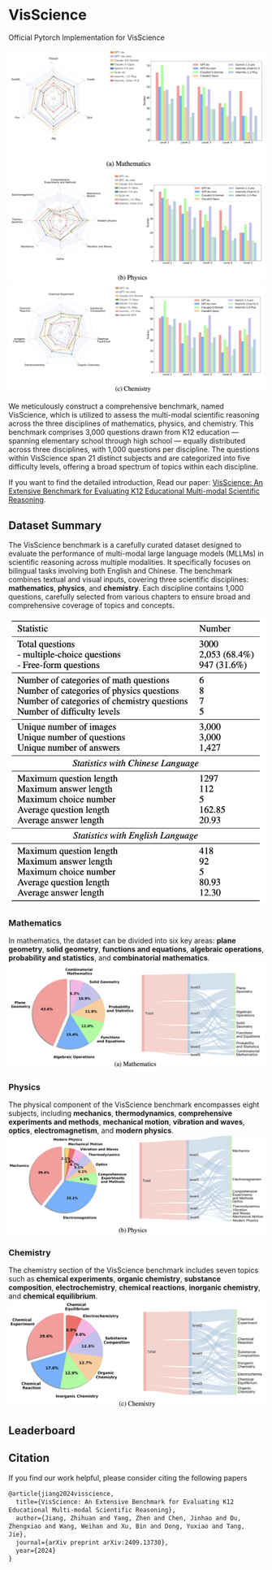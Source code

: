 # VisScience
Official Pytorch Implementation for VisScience



![](resources/math.png)
![](resources/physics.png)
![](resources/chemistry.png)

We meticulously construct a comprehensive benchmark, named VisScience, which is utilized to assess the multi-modal scientific reasoning across the three disciplines of mathematics, physics, and chemistry. This benchmark comprises 3,000 questions drawn from K12 education — spanning elementary school through high school — equally distributed across three disciplines, with 1,000 questions per discipline. The questions within VisScience span 21 distinct subjects and are categorized into five difficulty levels, offering a broad spectrum of topics within each discipline.

If you want to find the detailed introduction, Read our paper: [VisScience: An Extensive Benchmark for Evaluating K12 Educational Multi-modal Scientific Reasoning](https://arxiv.org/pdf/2409.13730).



## Dataset Summary

The VisScience benchmark is a carefully curated dataset designed to evaluate the performance of multi-modal large language models (MLLMs) in scientific reasoning across multiple modalities. It specifically focuses on bilingual tasks involving both English and Chinese. The benchmark combines textual and visual inputs, covering three scientific disciplines: **mathematics**, **physics**, and **chemistry**. Each discipline contains 1,000 questions, carefully selected from various chapters to ensure broad and comprehensive coverage of topics and concepts.

![](resources/statistics.png)

### Mathematics
In mathematics, the dataset can be divided into six key areas: **plane geometry**, **solid geometry**, **functions and equations**, **algebraic operations**, **probability and statistics**, and **combinatorial mathematics**. 
![](resources/dis_math.png)
### Physics
The physical component of the VisScience benchmark encompasses eight subjects, including **mechanics**, **thermodynamics**, **comprehensive experiments and methods**, **mechanical motion**, **vibration and waves**, **optics**, **electromagnetism**, and **modern physics**. 
![](resources/dis_physics.png)
### Chemistry
The chemistry section of the VisScience benchmark includes seven topics such as **chemical experiments**, **organic chemistry**, **substance composition**, **electrochemistry**, **chemical reactions**, **inorganic chemistry**, and **chemical equilibrium**. 
![](resources/dis_chemistry.png)


## Leaderboard


## Citation

If you find our work helpful, please consider citing the following papers

```
@article{jiang2024visscience,
  title={VisScience: An Extensive Benchmark for Evaluating K12 Educational Multi-modal Scientific Reasoning},
  author={Jiang, Zhihuan and Yang, Zhen and Chen, Jinhao and Du, Zhengxiao and Wang, Weihan and Xu, Bin and Dong, Yuxiao and Tang, Jie},
  journal={arXiv preprint arXiv:2409.13730},
  year={2024}
}
```
